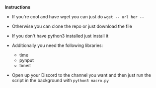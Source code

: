 **Instructions**

* If you're cool and have wget you can just do `wget -- url her -- `

* Otherwise you can clone the repo or just download the file

* If you don't have python3 installed just install it

* Additionally you need the following libraries:
	* time
	* pynput
	* timeit

* Open up your Discord to the channel you want and then just run the script in the background with `python3 macro.py`

